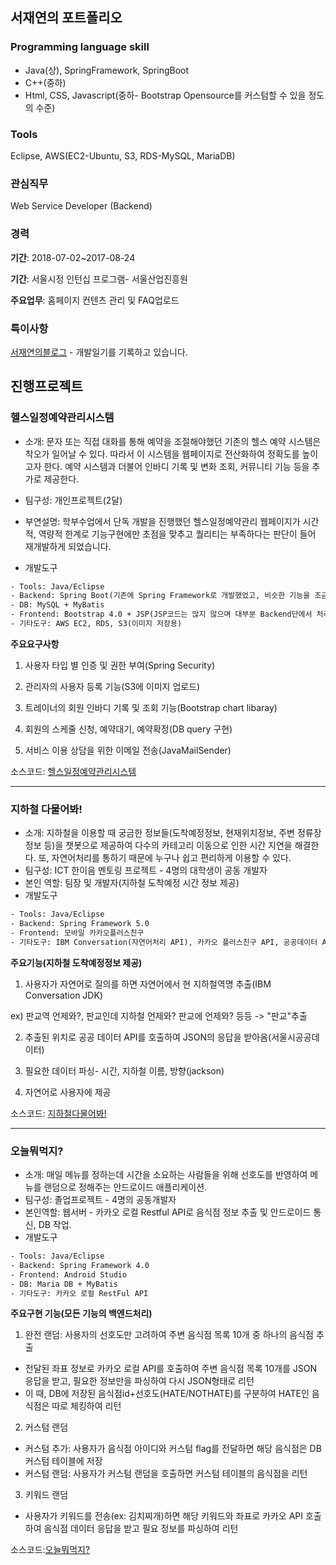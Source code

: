 ## 서재연의 포트폴리오 

### Programming language skill

- Java(상), SpringFramework, SpringBoot
- C++(중하)
- Html, CSS, Javascript(중하-  Bootstrap Opensource를 커스텀할 수 있을 정도의 수준)
  

### Tools

Eclipse, AWS(EC2-Ubuntu, S3, RDS-MySQL, MariaDB)



### 관심직무

Web Service Developer (Backend)



### 경력

**기간**: 2018-07-02~2017-08-24

**기간**: 서울시정 인턴십 프로그램- 서울산업진흥원 

**주요업무**: 홈페이지 컨텐츠 관리 및 FAQ업로드 

### 특이사항

[서재연의블로그](http://a1010100z.tistory.com/) - 개발일기를 기록하고 있습니다.



## 진행프로젝트

### 헬스일정예약관리시스템

- 소개: 문자 또는 직접 대화를 통해 예약을 조절해야했던 기존의 헬스 예약 시스템은 착오가 일어날 수 있다. 따라서 이 시스템을 웹페이지로 전산화하여 정확도를 높이고자 한다. 예약 시스템과 더불어 인바디 기록 및 변화 조회, 커뮤니티 기능 등을 추가로 제공한다.

- 팀구성: 개인프로젝트(2달)
- 부연설명: 학부수업에서 단독 개발을 진행했던 헬스일정예약관리 웹페이지가 시간적, 역량적 한계로 기능구현에만 초점을 맞추고 퀄리티는 부족하다는 판단이 들어 재개발하게 되었습니다.
- 개발도구 

```xml
- Tools: Java/Eclipse
- Backend: Spring Boot(기존에 Spring Framework로 개발했었고, 비슷한 기능을 조금 다르게 구현해보고 싶어서 Spring boot로 재개발하게 되었습니다.)
- DB: MySQL + MyBatis
- Frontend: Bootstrap 4.0 + JSP(JSP코드는 많지 않으며 대부분 Backend단에서 처리해서 정제된 데이터를 넘겨주는 형식입니다.)
- 기타도구: AWS EC2, RDS, S3(이미지 저장용)
```



**주요요구사항**

1) 사용자 타입 별 인증 및 권한 부여(Spring Security)

2) 관리자의 사용자 등록 기능(S3에 이미지 업로드)

3) 트레이너의 회원 인바디 기록 및 조회 기능(Bootstrap chart libaray)

4) 회원의 스케줄 신청, 예약대기, 예약확정(DB query 구현)

5) 서비스 이용 상담을 위한 이메일 전송(JavaMailSender)

소스코드: [헬스일정예약관리시스템](https://github.com/SeoJaeyeon/fitnessCenterManagementSystem)

---

### 지하철 다물어봐!

- 소개: 지하철을 이용할 때 궁금한 정보들(도착예정정보, 현재위치정보, 주변 정류장 정보 등)을 챗봇으로 제공하여 다수의 카테고리 이동으로 인한 시간 지연을 해결한다. 또, 자연어처리를 통하기 때문에 누구나 쉽고 편리하게 이용할 수 있다.
- 팀구성: ICT 한이음 멘토링 프로젝트 - 4명의 대학생이 공동 개발자 
- 본인 역할: 팀장 및 개발자(지하철 도착예정 시간 정보 제공)
- 개발도구

``` xml
- Tools: Java/Eclipse
- Backend: Spring Framework 5.0
- Frontend: 모바일 카카오플러스친구 
- 기타도구: IBM Conversation(자연어처리 API), 카카오 플러스친구 API, 공공데이터 API(지하철 정보)
```

**주요기능(지하철 도착예정정보 제공)**

1) 사용자가 자연어로 질의를 하면 자연어에서 현 지하철역명 추출(IBM Conversation JDK)

ex) 판교역 언제와?, 판교인데 지하철 언제와? 판교에 언제와? 등등 -> "판교"추출

2) 추출된 위치로 공공 데이터 API를 호출하여 JSON의 응답을 받아옴(서울시공공데이터)

3) 필요한 데이터 파싱- 시간, 지하철 이름, 방향(jackson)

4) 자연어로 사용자에 제공 

소스코드: [지하철다물어봐!](https://github.com/SeoJaeyeon/AllOfSubway)

---

### 오늘뭐먹지?

- 소개: 매일 메뉴를 정하는데 시간을 소요하는 사람들을 위해 선호도를 반영하여 메뉴를 랜덤으로 정해주는 안드로이드 애플리케이션.
- 팀구성: 졸업프로젝트 - 4명의 공동개발자
- 본인역할: 웹서버 - 카카오 로컬 Restful API로 음식점 정보 추출 및 안드로이드 통신, DB 작업.
- 개발도구

```xml
- Tools: Java/Eclipse
- Backend: Spring Framework 4.0
- Frontend: Android Studio
- DB: Maria DB + MyBatis
- 기타도구: 카카오 로컬 RestFul API
```

**주요구현 기능(모든 기능의 백엔드처리)**

1) 완전 랜덤: 사용자의 선호도만 고려하여 주변 음식점 목록 10개 중 하나의 음식점 추출 

- 전달된 좌표 정보로 카카오 로컬 API를 호출하여 주변 음식점 목록 10개를 JSON 응답을 받고, 필요한 정보만을 파싱하여 다시 JSON형태로 리턴
- 이 때, DB에 저장된 음식점id+선호도(HATE/NOTHATE)를 구분하여 HATE인 음식점은 따로 체킹하여 리턴 

2) 커스텀 랜덤

- 커스텀 추가: 사용자가 음식점 아이디와 커스텀 flag를 전달하면 해당 음식점은 DB 커스텀 테이블에 저장
- 커스텀 랜덤: 사용자가 커스텀 랜덤을 호출하면 커스텀 테이블의 음식점을 리턴

3) 키워드 랜덤

- 사용자가 키워드를 전송(ex: 김치찌개)하면 해당 키워드와 좌표로 카카오 API 호출하여 음식점 데이터 응답을 받고 필요 정보를 파싱하여 리턴  

소스코드:[오늘뭐먹지?](https://github.com/SeoJaeyeon/foodSelector)